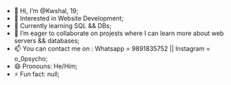 - 👋 Hi, I’m @Kwshal, 19;
- 👀 Interested in Website Development;
- 🌱 Currently learning SQL && DBs;
- 💞️ I’m eager to collaborate on projests where I can learn more about web servers && databases;
- 📫 You can contact me on : Whatsapp = 9891835752 || Instagram = o_0psycho;
- 😄 Pronouns: He/Him;
- ⚡ Fun fact: null;

<!---
Kwshal/Kwshal is a ✨ special ✨ repository because its `README.md` (this file) appears on your GitHub profile.
You can click the Preview link to take a look at your changes.
--->
